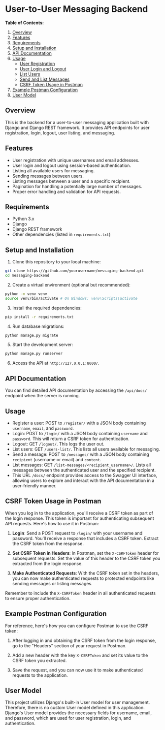 # User-to-User Messaging Backend

**Table of Contents:**

1. [Overview](#overview)
2. [Features](#features)
3. [Requirements](#requirements)
4. [Setup and Installation](#setup-and-installation)
5. [API Documentation](#api-documentation)
6. [Usage](#usage)
    - [User Registration](#user-registration)
    - [User Login and Logout](#user-login-and-logout)
    - [List Users](#list-users)
    - [Send and List Messages](#send-and-list-messages)
    - [CSRF Token Usage in Postman](#csrf-token-usage-in-postman)
7. [Example Postman Configuration](#example-postman-configuration)
8. [User Model](#user-model)

## Overview

This is the backend for a user-to-user messaging application built with Django and Django REST framework. It provides API endpoints for user registration, login, logout, user listing, and messaging.


## Features

- User registration with unique usernames and email addresses.
- User login and logout using session-based authentication.
- Listing all available users for messaging.
- Sending messages between users.
- Listing messages between a user and a specific recipient.
- Pagination for handling a potentially large number of messages.
- Proper error handling and validation for API requests.

## Requirements

- Python 3.x
- Django
- Django REST framework
- Other dependencies (listed in `requirements.txt`)

## Setup and Installation

1. Clone this repository to your local machine:

```bash
git clone https://github.com/yourusername/messaging-backend.git
cd messaging-backend
```

2. Create a virtual environment (optional but recommended):

```bash
python -m venv venv
source venv/bin/activate # On Windows: venv\Scripts\activate
```

3. Install the required dependencies:

```bash
pip install -r requirements.txt
```

4. Run database migrations:

```bash
python manage.py migrate
```

5. Start the development server:

```bash
python manage.py runserver
```

6. Access the API at `http://127.0.0.1:8000/`.

## API Documentation

You can find detailed API documentation by accessing the `/api/docs/` endpoint when the server is running.

## Usage

- Register a user: POST to `/register/` with a JSON body containing `username`, `email`, and `password`.
- Login: POST to `/login/` with a JSON body containing `username` and `password`. This will return a CSRF token for authentication.
- Logout: GET `/logout/`. This logs the user out.
- List users: GET `/users-list/`. This lists all users available for messaging.
- Send a message: POST to `/messages/` with a JSON body containing `recipient` (username or email) and `content`.
- List messages: GET `/list-messages/<recipient_username>/`. Lists all messages between the authenticated user and the specified recipient.
- This URL `/docs/` endpoint provides access to the Swagger UI interface, allowing users to explore and interact with the API documentation in a user-friendly manner.

## CSRF Token Usage in Postman

When you log in to the application, you'll receive a CSRF token as part of the login response. This token is important for authenticating subsequent API requests. Here's how to use it in Postman:

1. **Login**: Send a POST request to `/login/` with your username and password. You'll receive a response that includes a CSRF token. Extract the CSRF token from the response.

2. **Set CSRF Token in Headers**: In Postman, set the `X-CSRFToken` header for subsequent requests. Set the value of this header to the CSRF token you extracted from the login response.

3. **Make Authenticated Requests**: With the CSRF token set in the headers, you can now make authenticated requests to protected endpoints like sending messages or listing messages.

Remember to include the `X-CSRFToken` header in all authenticated requests to ensure proper authentication.

## Example Postman Configuration

For reference, here's how you can configure Postman to use the CSRF token:

1. After logging in and obtaining the CSRF token from the login response, go to the "Headers" section of your request in Postman.

2. Add a new header with the key `X-CSRFToken` and set its value to the CSRF token you extracted.

3. Save the request, and you can now use it to make authenticated requests to the application.


## User Model

This project utilizes Django's built-in User model for user management. Therefore, there is no custom User model defined in this application. Django's User model provides the necessary fields for username, email, and password, which are used for user registration, login, and authentication.

